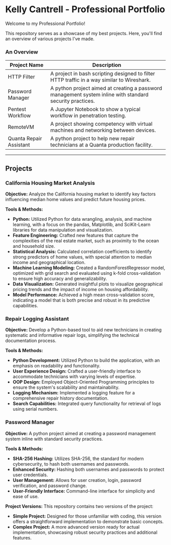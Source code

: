 # Kelly Cantrell - Professional Portfolio
Welcome to my Professional Portfolio! 

This repository serves as a showcase of my best projects. Here, you'll find an overview of various projects I've made.

### An Overview

| Project Name | Description |
|-----------|-------------|
| HTTP Filter  | A project in bash scripting designed to filter HTTP traffic in a way similar to Wireshark.   |
| Password Manager  | A python project aimed at creating a password management system inline with standard security practices.   |
| Pentest Workflow  | A Jupyter Notebook to show a typical workflow in penetration testing.   |
| RemoteVM  | A project showing competency with virtual machines and networking between devices.   |
| Quanta Repair Assistant   | A python project to help new repair technicians at a Quanta production facility.   |

---
## Projects 
### California Housing Market Analysis

**Objective:** Analyze the California housing market to identify key factors influencing median home values and predict future housing prices.

**Tools & Methods:**

- **Python:** Utilized Python for data wrangling, analysis, and machine learning, with a focus on the pandas, Matplotlib, and SciKit-Learn libraries for data manipulation and visualization.
- **Feature Engineering:** Crafted new features that capture the complexities of the real estate market, such as proximity to the ocean and household size.
- **Statistical Analysis:** Calculated correlation coefficients to identify strong predictors of home values, with special attention to median income and geographical location.
- **Machine Learning Modeling:** Created a RandomForestRegressor model, optimized with grid search and evaluated using k-fold cross-validation to ensure high accuracy and generalizability.
- **Data Visualization:** Generated insightful plots to visualize geographical pricing trends and the impact of income on housing affordability.
- **Model Performance:** Achieved a high mean cross-validation score, indicating a model that is both precise and robust in its predictive capabilities.

### Repair Logging Assistant

**Objective:** Develop a Python-based tool to aid new technicians in creating systematic and informative repair logs, simplifying the technical documentation process.

**Tools & Methods:**

- **Python Development:** Utilized Python to build the application, with an emphasis on readability and functionality.
- **User Experience Design:** Crafted a user-friendly interface to accommodate technicians with varying levels of expertise.
- **OOP Design:** Employed Object-Oriented Programming principles to ensure the system's scalability and maintainability.
- **Logging Mechanism:** Implemented a logging feature for a comprehensive repair history documentation.
- **Search Capabilities:** Integrated query functionality for retrieval of logs using serial numbers.

### Password Manager 
**Objective:** A python project aimed at creating a password management system inline with standard security practices.

**Tools & Methods:**

  - **SHA-256 Hashing:** Utilizes SHA-256, the standard for modern cybersecurity, to hash both usernames and passwords.
  - **Enhanced Security:** Hashing both usernames and passwords to protect user credentials.
  - **User Management:** Allows for user creation, login, password verification, and password change.
  - **User-Friendly Interface:** Command-line interface for simplicity and ease of use.

**Project Versions:** This repository contains two versions of the project:

  - **Simple Project:** Designed for those unfamiliar with coding, this version offers a straightforward implementation to demonstrate basic concepts.
  - **Complex Project:** A more advanced version ready for actual implementation, showcasing robust security practices and additional features.

